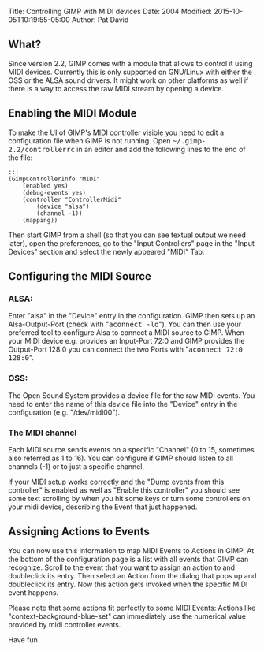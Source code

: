 Title: Controlling GIMP with MIDI devices
Date: 2004
Modified: 2015-10-05T10:19:55-05:00
Author: Pat David


## What?

Since version 2.2, GIMP comes with a module that allows to control it using MIDI devices. Currently this is only supported on GNU/Linux with either the OSS or the ALSA sound drivers. It might work on other platforms as well if there is a way to access the raw MIDI stream by opening a device.

## Enabling the MIDI Module

To make the UI of GIMP's MIDI controller visible you need to edit a configuration file when GIMP is not running. Open <tt>~/.gimp-2.2/controllerrc</tt> in an editor and add the following lines to the end of the file:

    :::
    (GimpControllerInfo "MIDI"
        (enabled yes)
        (debug-events yes)
        (controller "ControllerMidi"
            (device "alsa")
            (channel -1))
        (mapping))

Then start GIMP from a shell (so that you can see textual output we need later), open the preferences, go to the "Input Controllers" page in the "Input Devices" section and select the newly appeared "MIDI" Tab.

## Configuring the MIDI Source

### ALSA:

Enter "alsa" in the "Device" entry in the configuration. GIMP then sets up an Alsa-Output-Port (check with "<tt>aconnect -lo</tt>"). You can then use your preferred tool to configure Alsa to connect a MIDI source to GIMP. When your MIDI device e.g. provides an Input-Port 72:0 and GIMP provides the Output-Port 128:0 you can connect the two Ports with "<tt>aconnect 72:0 128:0</tt>".

### OSS:

The Open Sound System provides a device file for the raw MIDI events. You need to enter the name of this device file into the "Device" entry in the configuration (e.g. "/dev/midi00").

### The MIDI channel

Each MIDI source sends events on a specific "Channel" (0 to 15, sometimes also referred as 1 to 16). You can configure if GIMP should listen to all channels (-1) or to just a specific channel.

If your MIDI setup works correctly and the "Dump events from this controller" is enabled as well as "Enable this controller" you should see some text scrolling by when you hit some keys or turn some controllers on your midi device, describing the Event that just happened.

## Assigning Actions to Events

You can now use this information to map MIDI Events to Actions in GIMP. At the bottom of the configuration page is a list with all events that GIMP can recognize. Scroll to the event that you want to assign an action to and doubleclick its entry. Then select an Action from the dialog that pops up and doubleclick its entry. Now this action gets invoked when the specific MIDI event happens.

Please note that some actions fit perfectly to some MIDI Events: Actions like "context-background-blue-set" can immediately use the numerical value provided by midi controller events.

Have fun.

